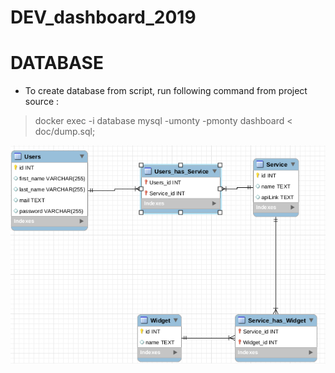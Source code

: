 # DEV_dashboard_2019

# DATABASE

* To create database from script, run following command from project source : 
> docker exec -i database mysql -umonty -pmonty dashboard < doc/dump.sql;

![MCD](MCD_V2.png)
